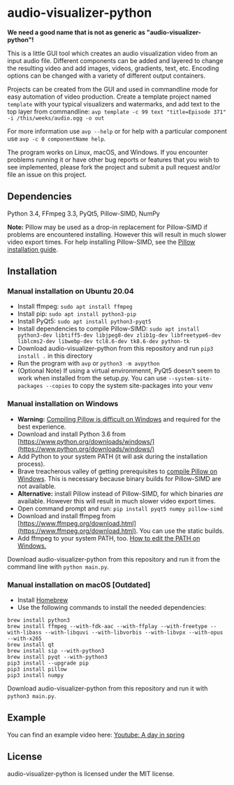 audio-visualizer-python
=======================
**We need a good name that is not as generic as "audio-visualizer-python"!**

This is a little GUI tool which creates an audio visualization video from an input audio file. Different components can be added and layered to change the resulting video and add images, videos, gradients, text, etc. Encoding options can be changed with a variety of different output containers.

Projects can be created from the GUI and used in commandline mode for easy automation of video production. Create a template project named `template` with your typical visualizers and watermarks, and add text to the top layer from commandline:
`avp template -c 99 text "title=Episode 371" -i /this/weeks/audio.ogg -o out`

For more information use `avp --help` or for help with a particular component use `avp -c 0 componentName help`.

The program works on Linux, macOS, and Windows. If you encounter problems running it or have other bug reports or features that you wish to see implemented, please fork the project and submit a pull request and/or file an issue on this project.

Dependencies
------------
Python 3.4, FFmpeg 3.3, PyQt5, Pillow-SIMD, NumPy

**Note:** Pillow may be used as a drop-in replacement for Pillow-SIMD if problems are encountered installing. However this will result in much slower video export times. For help installing Pillow-SIMD, see the [Pillow installation guide](http://pillow.readthedocs.io/en/3.1.x/installation.html).

Installation
------------
### Manual installation on Ubuntu 20.04
* Install ffmpeg: `sudo apt install ffmpeg`
* Install pip: `sudo apt install python3-pip`
* Install PyQt5: `sudo apt install python3-pyqt5`
* Install dependencies to compile Pillow-SIMD: `sudo apt install python3-dev libtiff5-dev libjpeg8-dev zlib1g-dev libfreetype6-dev liblcms2-dev libwebp-dev tcl8.6-dev tk8.6-dev python-tk`
* Download audio-visualizer-python from this repository and run `pip3 install .` in this directory
* Run the program with `avp` or `python3 -m avpython`
* (Optional Note) If using a virtual environmennt, PyQt5 doesn't seem to work when installed from the setup.py. You can use `--system-site-packages --copies` to copy the system site-packages into your venv


### Manual installation on Windows
* **Warning:** [Compiling Pillow is difficult on Windows](http://pillow.readthedocs.io/en/3.1.x/installation.html#building-on-windows) and required for the best experience.
* Download and install Python 3.6 from [https://www.python.org/downloads/windows/](https://www.python.org/downloads/windows/)
* Add Python to your system PATH (it will ask during the installation process).
* Brave treacherous valley of getting prerequisites to [compile Pillow on Windows](https://www.pypkg.com/pypi/pillow-simd/f/winbuild/README.md). This is necessary because binary builds for Pillow-SIMD are not available.
* **Alternative:** install Pillow instead of Pillow-SIMD, for which binaries *are* available. However this will result in much slower video export times.
* Open command prompt and run: `pip install pyqt5 numpy pillow-simd`
* Download and install ffmpeg from [https://www.ffmpeg.org/download.html](https://www.ffmpeg.org/download.html). You can use the static builds.
* Add ffmpeg to your system PATH, too. [How to edit the PATH on Windows.](https://www.java.com/en/download/help/path.xml)

Download audio-visualizer-python from this repository and run it from the command line with `python main.py`.

### Manual installation on macOS **[Outdated]**

* Install [Homebrew](http://brew.sh/)
* Use the following commands to install the needed dependencies:

```
brew install python3
brew install ffmpeg --with-fdk-aac --with-ffplay --with-freetype --with-libass --with-libquvi --with-libvorbis --with-libvpx --with-opus --with-x265
brew install qt
brew install sip --with-python3
brew install pyqt --with-python3
pip3 install --upgrade pip
pip3 install pillow
pip3 install numpy
```

Download audio-visualizer-python from this repository and run it with `python3 main.py`.

Example
-------
You can find an example video here:
[Youtube: A day in spring](https://www.youtube.com/watch?v=-M3jR1NuJHM)

License
-------
audio-visualizer-python is licensed under the MIT license.

